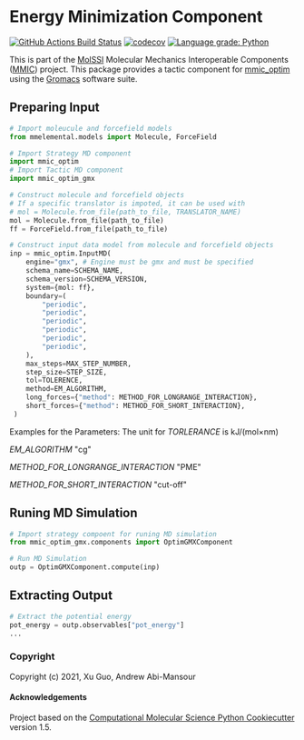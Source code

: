 # Energy Minimization Component

[//]: # (Badges)
[![GitHub Actions Build Status](https://github.com/MolSSI/mmic_optim_gmx/workflows/CI/badge.svg)](https://github.com/MolSSI/mmic_optim_gmx/actions?query=workflow%3ACI)
[![codecov](https://codecov.io/gh/MolSSI/mmic_optim_gmx/branch/main/graph/badge.svg)](https://codecov.io/gh/MolSSI/mmic_optim_gmx/branch/main)
[![Language grade: Python](https://img.shields.io/lgtm/grade/python/g/MolSSI/mmic_optim_gmx.svg?logo=lgtm&logoWidth=18)](https://lgtm.com/projects/g/MolSSI/mmic_optim_gmx/context:python)


This is part of the [MolSSI](https://molssi.org) Molecular Mechanics Interoperable Components ([MMIC](https://github.com/MolSSI/mmic)) project. This package provides a tactic component for [mmic_optim](https://github.com/MolSSI/mmic_optim) using the [Gromacs](http://www.gromacs.org) software suite.

## Preparing Input
```python
# Import moleucule and forcefield models
from mmelemental.models import Molecule, ForceField

# Import Strategy MD component
import mmic_optim
# Import Tactic MD component 
import mmic_optim_gmx

# Construct molecule and forcefield objects
# If a specific translator is impoted, it can be used with  
# mol = Molecule.from_file(path_to_file, TRANSLATOR_NAME)
mol = Molecule.from_file(path_to_file)
ff = ForceField.from_file(path_to_file)

# Construct input data model from molecule and forcefield objects
inp = mmic_optim.InputMD(
	engine="gmx", # Engine must be gmx and must be specified
    schema_name=SCHEMA_NAME,
    schema_version=SCHEMA_VERSION,
    system={mol: ff},
    boundary=(
        "periodic",
        "periodic",
        "periodic",
        "periodic",
        "periodic",
        "periodic",
    ),
    max_steps=MAX_STEP_NUMBER,
    step_size=STEP_SIZE,
    tol=TOLERENCE,
    method=EM_ALGORITHM,
    long_forces={"method": METHOD_FOR_LONGRANGE_INTERACTION},
    short_forces={"method": METHOD_FOR_SHORT_INTERACTION},
 )

```
Examples for the Parameters:
The unit for *TORLERANCE* is kJ/(mol$\times$nm)

*EM_ALGORITHM* "cg"

*METHOD_FOR_LONGRANGE_INTERACTION*  "PME"

*METHOD_FOR_SHORT_INTERACTION*  "cut-off"

## Runing MD Simulation
```python
# Import strategy compoent for runing MD simulation
from mmic_optim_gmx.components import OptimGMXComponent

# Run MD Simulation
outp = OptimGMXComponent.compute(inp)
```

## Extracting Output
```python
# Extract the potential energy 
pot_energy = outp.observables["pot_energy"]
...
```

### Copyright

Copyright (c) 2021, Xu Guo, Andrew Abi-Mansour


#### Acknowledgements
 
Project based on the 
[Computational Molecular Science Python Cookiecutter](https://github.com/molssi/cookiecutter-cms) version 1.5.
